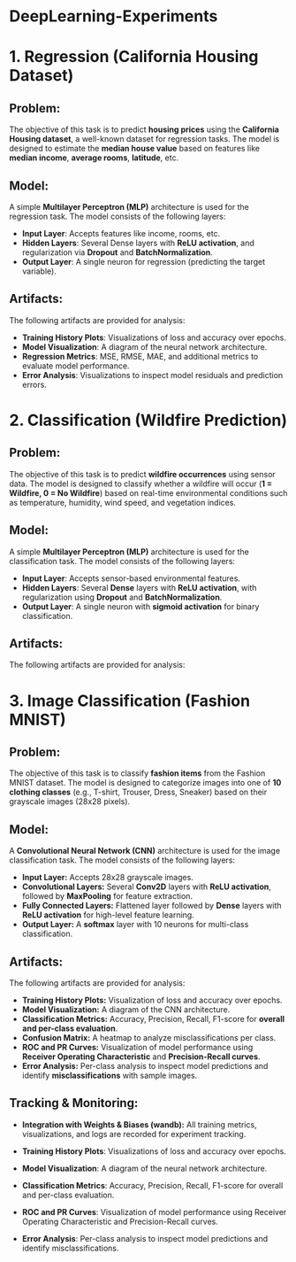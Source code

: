 # DeepLearning-Experiments


# 1. Regression (California Housing Dataset)

## Problem:
The objective of this task is to predict **housing prices** using the **California Housing dataset**, a well-known dataset for regression tasks. The model is designed to estimate the **median house value** based on features like **median income**, **average rooms**, **latitude**, etc.

## Model:
A simple **Multilayer Perceptron (MLP)** architecture is used for the regression task. The model consists of the following layers:
- **Input Layer**: Accepts features like income, rooms, etc.
- **Hidden Layers**: Several Dense layers with **ReLU activation**, and regularization via **Dropout** and **BatchNormalization**.
- **Output Layer**: A single neuron for regression (predicting the target variable).

## Artifacts:
The following artifacts are provided for analysis:
- **Training History Plots**: Visualizations of loss and accuracy over epochs.
- **Model Visualization**: A diagram of the neural network architecture.
- **Regression Metrics**: MSE, RMSE, MAE, and additional metrics to evaluate model performance.
- **Error Analysis**: Visualizations to inspect model residuals and prediction errors.

# 2. Classification (Wildfire Prediction)

## Problem:
The objective of this task is to predict **wildfire occurrences** using sensor data. The model is designed to classify whether a wildfire will occur (**1 = Wildfire, 0 = No Wildfire**) based on real-time environmental conditions such as temperature, humidity, wind speed, and vegetation indices.

## Model:
A simple **Multilayer Perceptron (MLP)** architecture is used for the classification task. The model consists of the following layers:

- **Input Layer**: Accepts sensor-based environmental features.
- **Hidden Layers**: Several **Dense** layers with **ReLU activation**, with regularization using **Dropout** and **BatchNormalization**.
- **Output Layer**: A single neuron with **sigmoid activation** for binary classification.

## Artifacts:
The following artifacts are provided for analysis:

# 3. Image Classification (Fashion MNIST)

## Problem:
The objective of this task is to classify **fashion items** from the Fashion MNIST dataset. The model is designed to categorize images into one of **10 clothing classes** (e.g., T-shirt, Trouser, Dress, Sneaker) based on their grayscale images (28x28 pixels).

## Model:
A **Convolutional Neural Network (CNN)** architecture is used for the image classification task. The model consists of the following layers:

- **Input Layer:** Accepts 28x28 grayscale images.
- **Convolutional Layers:** Several **Conv2D** layers with **ReLU activation**, followed by **MaxPooling** for feature extraction.
- **Fully Connected Layers:** Flattened layer followed by **Dense** layers with **ReLU activation** for high-level feature learning.
- **Output Layer:** A **softmax** layer with 10 neurons for multi-class classification.

## Artifacts:
The following artifacts are provided for analysis:

- **Training History Plots:** Visualization of loss and accuracy over epochs.
- **Model Visualization:** A diagram of the CNN architecture.
- **Classification Metrics:** Accuracy, Precision, Recall, F1-score for **overall and per-class evaluation**.
- **Confusion Matrix:** A heatmap to analyze misclassifications per class.
- **ROC and PR Curves:** Visualization of model performance using **Receiver Operating Characteristic** and **Precision-Recall curves**.
- **Error Analysis:** Per-class analysis to inspect model predictions and identify **misclassifications** with sample images.

## Tracking & Monitoring:
- **Integration with Weights & Biases (wandb):** All training metrics, visualizations, and logs are recorded for experiment tracking.

- **Training History Plots**: Visualizations of loss and accuracy over epochs.
- **Model Visualization**: A diagram of the neural network architecture.
- **Classification Metrics**: Accuracy, Precision, Recall, F1-score for overall and per-class evaluation.
- **ROC and PR Curves**: Visualization of model performance using Receiver Operating Characteristic and Precision-Recall curves.
- **Error Analysis**: Per-class analysis to inspect model predictions and identify misclassifications.
